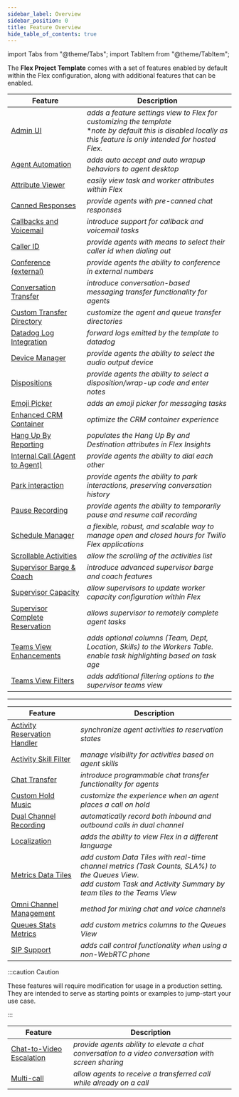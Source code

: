 ```yaml
---
sidebar_label: Overview
sidebar_position: 0
title: Feature Overview
hide_table_of_contents: true
---
```


import Tabs from "@theme/Tabs";
import TabItem from "@theme/TabItem";

The **Flex Project Template** comes with a set of features enabled by default within the Flex configuration, along with additional features that can be enabled.

<Tabs queryString="type">
<TabItem value="default" label="Enabled by default" default>

| Feature                                                            | Description                                                                                                                                                              |
| ------------------------------------------------------------------ | ------------------------------------------------------------------------------------------------------------------------------------------------------------------------ |
| [Admin UI](admin-ui)                                               | _adds a feature settings view to Flex for customizing the template_ <br/> \*_note by default this is disabled locally as this feature is only intended for hosted Flex._ |
| [Agent Automation](agent-automation)                               | _adds auto accept and auto wrapup behaviors to agent desktop_                                                                                                            |
| [Attribute Viewer](attribute-viewer)                               | _easily view task and worker attributes within Flex_                                                                                                                     |
| [Canned Responses](canned-responses)                               | _provide agents with pre-canned chat responses_                                                                                                                          |
| [Callbacks and Voicemail](callback-and-voicemail)                  | _introduce support for callback and voicemail tasks_                                                                                                                     |
| [Caller ID](caller-id)                                             | _provide agents with means to select their caller id when dialing out_                                                                                                   |
| [Conference (external)](conference)                                | _provide agents the ability to conference in external numbers_                                                                                                           |
| [Conversation Transfer](conversation-transfer)                     | _introduce conversation-based messaging transfer functionality for agents_                                                                                               |
| [Custom Transfer Directory](custom-transfer-directory)             | _customize the agent and queue transfer directories_                                                                                                                     |
| [Datadog Log Integration](datadog-log-integration)                 | _forward logs emitted by the template to datadog_                                                                                                                        |
| [Device Manager](device-manager)                                   | _provide agents the ability to select the audio output device_                                                                                                           |
| [Dispositions](dispositions)                                       | _provide agents the ability to select a disposition/wrap-up code and enter notes_                                                                                        |
| [Emoji Picker](emoji-picker)                                       | _adds an emoji picker for messaging tasks_                                                                                                                               |
| [Enhanced CRM Container](enhanced-crm-container)                   | _optimize the CRM container experience_                                                                                                                                  |
| [Hang Up By Reporting](hang-up-by)                                 | _populates the Hang Up By and Destination attributes in Flex Insights_                                                                                                   |
| [Internal Call (Agent to Agent)](internal-call)                    | _provide agents the ability to dial each other_                                                                                                                          |
| [Park interaction](park-interaction)                               | _provide agents the ability to park interactions, preserving conversation history_                                                                                       |
| [Pause Recording](pause-recording)                                 | _provide agents the ability to temporarily pause and resume call recording_                                                                                              |
| [Schedule Manager](schedule-manager)                               | _a flexible, robust, and scalable way to manage open and closed hours for Twilio Flex applications_                                                                      |
| [Scrollable Activities](scrollable-activities)                     | _allow the scrolling of the activities list_                                                                                                                             |
| [Supervisor Barge & Coach](supervisor-barge-coach)                 | _introduce advanced supervisor barge and coach features_                                                                                                                 |
| [Supervisor Capacity](supervisor-capacity)                         | _allow supervisors to update worker capacity configuration within Flex_                                                                                                  |
| [Supervisor Complete Reservation](supervisor-complete-reservation) | _allows supervisor to remotely complete agent tasks_                                                                                                                     |
| [Teams View Enhancements](teams-view-enhancements)                 | _adds optional columns (Team, Dept, Location, Skills) to the Workers Table. <br/> enable task highlighting based on task age_                                            |
| [Teams View Filters](teams-view-filters)                           | _adds additional filtering options to the supervisor teams view_                                                                                                         |

---

</TabItem>
<TabItem value="additional" label="Additional features">

| Feature                                                      | Description                                                                                                                                                               |
| ------------------------------------------------------------ | ------------------------------------------------------------------------------------------------------------------------------------------------------------------------- |
| [Activity Reservation Handler](activity-reservation-handler) | _synchronize agent activities to reservation states_                                                                                                                      |
| [Activity Skill Filter](activity-skill-filter)               | _manage visibility for activities based on agent skills_                                                                                                                  |
| [Chat Transfer](chat-transfer)                               | _introduce programmable chat transfer functionality for agents_                                                                                                           |
| [Custom Hold Music](custom-hold-music)                       | _customize the experience when an agent places a call on hold_                                                                                                            |
| [Dual Channel Recording](dual-channel-recording)             | _automatically record both inbound and outbound calls in dual channel_                                                                                                    |
| [Localization](localization)                                 | _adds the ability to view Flex in a different language_                                                                                                                   |
| [Metrics Data Tiles](metrics-data-tiles)                     | _add custom Data Tiles with real-time channel metrics (Task Counts, SLA%) to the Queues View. <br/> add custom Task and Activity Summary by team tiles to the Teams View_ |
| [Omni Channel Management](omni-channel-capacity-management)  | _method for mixing chat and voice channels_                                                                                                                               |
| [Queues Stats Metrics](queues-stats-metrics)                 | _add custom metrics columns to the Queues View_                                                                                                                           |
| [SIP Support](sip-support)                                   | _adds call control functionality when using a non-WebRTC phone_                                                                                                           |

</TabItem>
<TabItem value="experimental" label="Experimental features">

:::caution Caution

These features will require modification for usage in a production setting. They are intended to serve as starting points or examples to jump-start your use case.

:::

| Feature                                              | Description                                                                                         |
| ---------------------------------------------------- | --------------------------------------------------------------------------------------------------- |
| [Chat-to-Video Escalation](chat-to-video-escalation) | _provide agents ability to elevate a chat conversation to a video conversation with screen sharing_ |
| [Multi-call](multi-call)                             | _allow agents to receive a transferred call while already on a call_                                |

</TabItem>
</Tabs>
